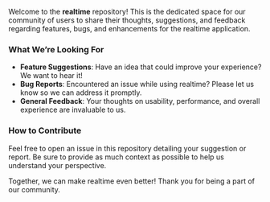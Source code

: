 Welcome to the **realtime** repository! This is the dedicated space for our community of users to share their thoughts, suggestions, and feedback regarding features, bugs, and enhancements for the realtime application.

### What We’re Looking For
- **Feature Suggestions**: Have an idea that could improve your experience? We want to hear it!
- **Bug Reports**: Encountered an issue while using realtime? Please let us know so we can address it promptly.
- **General Feedback**: Your thoughts on usability, performance, and overall experience are invaluable to us.

### How to Contribute
Feel free to open an issue in this repository detailing your suggestion or report. Be sure to provide as much context as possible to help us understand your perspective. 

Together, we can make realtime even better! Thank you for being a part of our community.
